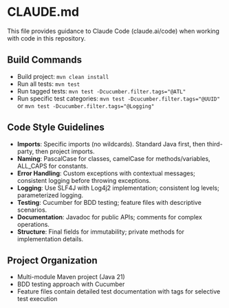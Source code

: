 # CLAUDE.md

This file provides guidance to Claude Code (claude.ai/code) when working with code in this repository.

## Build Commands
- Build project: `mvn clean install`
- Run all tests: `mvn test`
- Run tagged tests: `mvn test -Dcucumber.filter.tags="@ATL"`
- Run specific test categories: `mvn test -Dcucumber.filter.tags="@UUID"` or `mvn test -Dcucumber.filter.tags="@Logging"`

## Code Style Guidelines
- **Imports**: Specific imports (no wildcards). Standard Java first, then third-party, then project imports.
- **Naming**: PascalCase for classes, camelCase for methods/variables, ALL_CAPS for constants.
- **Error Handling**: Custom exceptions with contextual messages; consistent logging before throwing exceptions.
- **Logging**: Use SLF4J with Log4j2 implementation; consistent log levels; parameterized logging.
- **Testing**: Cucumber for BDD testing; feature files with descriptive scenarios.
- **Documentation**: Javadoc for public APIs; comments for complex operations.
- **Structure**: Final fields for immutability; private methods for implementation details.

## Project Organization
- Multi-module Maven project (Java 21)
- BDD testing approach with Cucumber
- Feature files contain detailed test documentation with tags for selective test execution